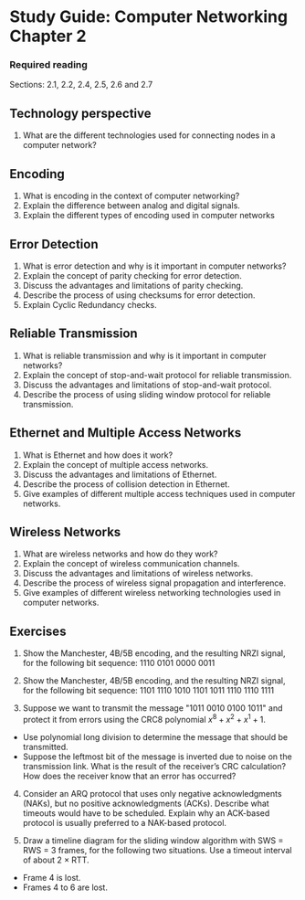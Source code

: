 # Study Guide: Computer Networking Chapter 2


### Required reading
Sections: 2.1, 2.2, 2.4, 2.5, 2.6 and 2.7 

## Technology perspective

1. What are the different technologies used for connecting nodes in a computer network?

## Encoding

1. What is encoding in the context of computer networking?
2. Explain the difference between analog and digital signals.
3. Explain the different types of encoding used in computer networks


## Error Detection

1. What is error detection and why is it important in computer networks?
2. Explain the concept of parity checking for error detection.
3. Discuss the advantages and limitations of parity checking.
4. Describe the process of using checksums for error detection.
5. Explain Cyclic Redundancy checks. 

## Reliable Transmission

1. What is reliable transmission and why is it important in computer networks?
2. Explain the concept of stop-and-wait protocol for reliable transmission.
3. Discuss the advantages and limitations of stop-and-wait protocol.
4. Describe the process of using sliding window protocol for reliable transmission.

## Ethernet and Multiple Access Networks

1. What is Ethernet and how does it work?
2. Explain the concept of multiple access networks.
3. Discuss the advantages and limitations of Ethernet.
4. Describe the process of collision detection in Ethernet.
5. Give examples of different multiple access techniques used in computer networks.

## Wireless Networks

1. What are wireless networks and how do they work?
2. Explain the concept of wireless communication channels.
3. Discuss the advantages and limitations of wireless networks.
4. Describe the process of wireless signal propagation and interference.
5. Give examples of different wireless networking technologies used in computer networks.

## Exercises

1. Show the Manchester, 4B/5B encoding, and the resulting NRZI signal, for the
following bit sequence:
1110 0101 0000 0011

2. Show the Manchester, 4B/5B encoding, and the resulting NRZI signal, for the
following bit sequence:
1101 1110 1010 1101 1011 1110 1110 1111

3. Suppose we want to transmit the message "1011 0010 0100 1011" and protect it from errors using the CRC8 polynomial $x^8 + x^2 + x^1 + 1$.

- Use polynomial long division to determine the message that should be transmitted.
- Suppose the leftmost bit of the message is inverted due to noise on the transmission link. What is the result of the receiver’s CRC calculation? How does the receiver know that an error has occurred?

4. Consider an ARQ protocol that uses only negative acknowledgments (NAKs), but no positive acknowledgments (ACKs). Describe what timeouts would have to be scheduled. Explain why an ACK-based protocol is usually preferred to a NAK-based protocol.


5. Draw a timeline diagram for the sliding window algorithm with SWS = RWS = 3 frames, for the following two situations. Use a timeout interval of about 2 × RTT.

- Frame 4 is lost.
- Frames 4 to 6 are lost.
